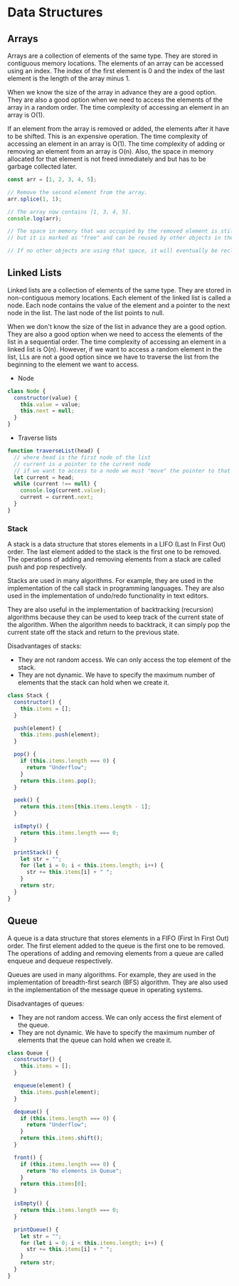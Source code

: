 # Data Structures

## Arrays
Arrays are a collection of elements of the same type. They are stored in contiguous memory locations. The elements of an array can be accessed using an index. The index of the first element is 0 and the index of the last element is the length of the array minus 1.

When we know the size of the array in advance they are a good option. They are also a good option when we need to access the elements of the array in a random order. The time complexity of accessing an element in an array is O(1).

If an element from the array is removed or added, the elements after it have to be shifted. This is an expensive operation. The time complexity of accessing an element in an array is O(1). The time complexity of adding or removing an element from an array is O(n). Also, the space in memory allocated for that element is not freed inmediately and but has to be garbage collected later.

```javascript
const arr = [1, 2, 3, 4, 5];

// Remove the second element from the array.
arr.splice(1, 1);

// The array now contains [1, 3, 4, 5].
console.log(arr);

// The space in memory that was occupied by the removed element is still allocated,
// but it is marked as "free" and can be reused by other objects in the program.

// If no other objects are using that space, it will eventually be reclaimed by the garbage collector.
```

## Linked Lists
Linked lists are a collection of elements of the same type. They are stored in non-contiguous memory locations. Each element of the linked list is called a node. Each node contains the value of the element and a pointer to the next node in the list. The last node of the list points to null.

When we don't know the size of the list in advance they are a good option. They are also a good option when we need to access the elements of the list in a sequential order. The time complexity of accessing an element in a linked list is O(n). However, if we want to access a random element in the list, LLs are not a good option since we have to traverse the list from the beginning to the element we want to access.

- Node

```javascript
class Node {
  constructor(value) {
    this.value = value;
    this.next = null;
  }
}
```

- Traverse lists

```javascript
function traverseList(head) {
  // where head is the first node of the list
  // current is a pointer to the current node
  // if we want to access to a node we must "move" the pointer to that node and change its value
  let current = head;
  while (current !== null) {
    console.log(current.value);
    current = current.next;
  }
}
```

### Stack
A stack is a data structure that stores elements in a LIFO (Last In First Out) order. The last element added to the stack is the first one to be removed. The operations of adding and removing elements from a stack are called push and pop respectively.

Stacks are used in many algorithms. For example, they are used in the implementation of the call stack in programming languages. They are also used in the implementation of undo/redo functionality in text editors. 

They are also useful in the implementation of backtracking (recursion) algorithms because they can be used to keep track of the current state of the algorithm. When the algorithm needs to backtrack, it can simply pop the current state off the stack and return to the previous state.

Disadvantages of stacks:
- They are not random access. We can only access the top element of the stack.
- They are not dynamic. We have to specify the maximum number of elements that the stack can hold when we create it.

```javascript
class Stack {
  constructor() {
    this.items = [];
  }

  push(element) {
    this.items.push(element);
  }

  pop() {
    if (this.items.length === 0) {
      return "Underflow";
    }
    return this.items.pop();
  }

  peek() {
    return this.items[this.items.length - 1];
  }

  isEmpty() {
    return this.items.length === 0;
  }

  printStack() {
    let str = "";
    for (let i = 0; i < this.items.length; i++) {
      str += this.items[i] + " ";
    }
    return str;
  }
}
```

## Queue
A queue is a data structure that stores elements in a FIFO (First In First Out) order. The first element added to the queue is the first one to be removed. The operations of adding and removing elements from a queue are called enqueue and dequeue respectively.

Queues are used in many algorithms. For example, they are used in the implementation of breadth-first search (BFS) algorithm. They are also used in the implementation of the message queue in operating systems.

Disadvantages of queues:
- They are not random access. We can only access the first element of the queue.
- They are not dynamic. We have to specify the maximum number of elements that the queue can hold when we create it.

```javascript
class Queue {
  constructor() {
    this.items = [];
  }

  enqueue(element) {
    this.items.push(element);
  }

  dequeue() {
    if (this.items.length === 0) {
      return "Underflow";
    }
    return this.items.shift();
  }

  front() {
    if (this.items.length === 0) {
      return "No elements in Queue";
    }
    return this.items[0];
  }

  isEmpty() {
    return this.items.length === 0;
  }

  printQueue() {
    let str = "";
    for (let i = 0; i < this.items.length; i++) {
      str += this.items[i] + " ";
    }
    return str;
  }
}
```
